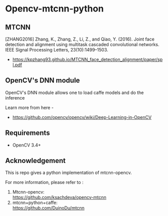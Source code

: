 # Opencv-mtcnn-python


## MTCNN

[ZHANG2016] Zhang, K., Zhang, Z., Li, Z., and Qiao, Y. (2016). Joint face detection and alignment using multitask cascaded convolutional networks. IEEE Signal Processing Letters, 23(10):1499–1503.

- https://kpzhang93.github.io/MTCNN_face_detection_alignment/paper/spl.pdf

## OpenCV's DNN module

OpenCV's DNN module allows one to load caffe models and do the inference

Learn more from here -
- https://github.com/opencv/opencv/wiki/Deep-Learning-in-OpenCV



## Requirements

* OpenCV 3.4+


## Acknowledgement
This is repo gives a python implementation of mtcnn-opencv.

For more information, please refer to :
1. Mtcnn-opencv:   
https://github.com/ksachdeva/opencv-mtcnn
2. mtcnn+python+caffe:  
https://github.com/DuinoDu/mtcnn
